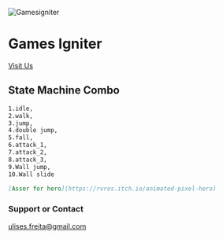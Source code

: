 ![Gamesigniter](https://www.gamesigniter.com/wp-content/uploads/2020/05/gamesigniter-logo-red-280x94-1.png)
# Games Igniter
[Visit Us](https://www.gamesigniter.com/)

##  State Machine Combo
```markdown
1.idle,
2.walk,
3.jump,
4.double jump,
5.fall,
6.attack_1, 
7.attack_2, 
8.attack_3,
9.Wall jump,
10.Wall slide
 
[Asser for hero](https://rvros.itch.io/animated-pixel-hero)
```

### Support or Contact
ulises.freita@gmail.com
